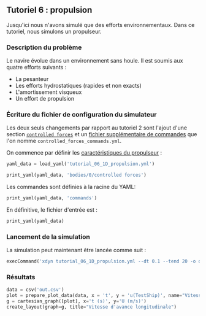 ## Tutoriel 6 : propulsion

Jusqu'ici nous n'avons simulé que des efforts environnementaux. Dans ce
tutoriel, nous simulons un propulseur.

### Description du problème

Le navire évolue dans un environnement sans houle. Il est soumis aux quatre
efforts suivants :

- La pesanteur
- Les efforts hydrostatiques (rapides et non exacts)
- L'amortissement visqueux
- Un effort de propulsion

### Écriture du fichier de configuration du simulateur

Les deux seuls changements par rapport au tutoriel 2 sont l'ajout d'une section
[`controlled forces`](#efforts-commandés) et un
[fichier supplémentaire de commandes](#syntaxe-du-fichier-de-commande)
que l'on nomme `controlled_forces_commands.yml`.

On commence par définir les [caractéristiques du propulseur](#efforts-commandés) :

```python echo=False, results='raw'
yaml_data = load_yaml('tutorial_06_1D_propulsion.yml')
```

```python echo=False, results='raw'
print_yaml(yaml_data, 'bodies/0/controlled forces')
```

Les commandes sont définies à la racine du YAML:

```python echo=False, results='raw'
print_yaml(yaml_data, 'commands')
```

En définitive, le fichier d'entrée est :

```python echo=False, results='raw'
print_yaml(yaml_data)
```

### Lancement de la simulation

La simulation peut maintenant être lancée comme suit :

```python echo=False, results='raw'
execCommand('xdyn tutorial_06_1D_propulsion.yml --dt 0.1 --tend 20 -o out.csv')
```

### Résultats

```python echo=False, results='raw'
data = csv('out.csv')
plot = prepare_plot_data(data, x = 't', y = 'u(TestShip)', name="Vitesse d'avance")
g = cartesian_graph([plot], x='t (s)', y='U (m/s)')
create_layout(graph=g, title="Vitesse d'avance longitudinale")
```
